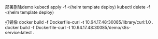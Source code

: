 部署删除demo
kubectl apply -f <(helm template deploy)
kubectl delete -f <(helm template deploy)

打镜像
docker build -f Dockerfile-curl -t 10.64.17.48:30085/library/curl:1.0 .
docker build -f Dockerfile-curl -t 10.64.17.48:30085/demo/k8s-service:latest .
